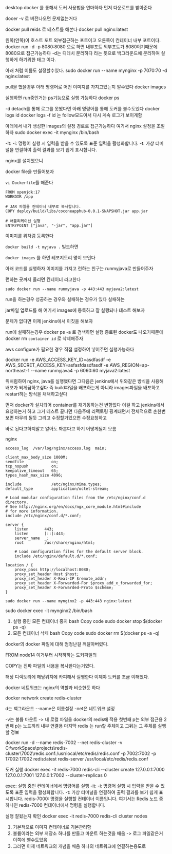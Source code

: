desktop docker 를 통해서 도커 사용법을 연마하자
먼저 다운로드를 받아준다

docer -v 로 버전나오면 문제없는거다

docker pull reids 로 테스트를 해본다
docker pull nginx:latest

왼쪽(안쪽)이 호스트 포트 외부접근하는 포트이고 오른쪽이 컨테이너 내부 포트이다.
docker run -d -p 8080:8080 으로 하면 내부포트 외부포트가 8080이기때문에 8080으로 접근가능하다 -d는 디테치 분리하다 라는 뜻으로 백그라운드에 분리하여 실행하게 하기위한 태그 이다.

아래 처럼 이름도 설정할수있다.
sudo docker run --name mynginx -p 7070:70 -d nginx:latest

pull을 했을경우 아래 명령어로 어떤 이미지를 가지고있는지 알수있다
docker images

실행하면 run중인거는 ps기능으로 실행 가능하다
docker ps

-d detach를 통해 로그를 못봤다면 아래 명령어를 통해 도커를 볼수도있다
docker logs id
docker logs -f id 는 follow모드여서 다시 계속 로그가 보이게함

아래에서 내가 생성한 images의 설정 경로로 접근가능하다 여기서 nginx 설정을 조절하자
sudo docker exec -it mynginx /bin/bash

-it:
-i: 명령어 실행 시 입력을 받을 수 있도록 표준 입력을 활성화합니다.
-t: 가상 터미널을 연결하여 출력 결과를 보기 쉽게 표시합니다.

nginx를 설치했으니

docker file을 만들어보자

`vi Dockerfile`를 해준다

```docker
FROM openjdk:17
WORKDIR /app

# JAR 파일을 컨테이너 내부로 복사합니다.
COPY deploy/build/libs/coconeapphub-0.0.1-SNAPSHOT.jar app.jar

# 애플리케이션 실행
ENTRYPOINT ["java", "-jar", "app.jar"]

```

이미지를 위처럼 등록한다

`docker build -t myjava .`
빌드하면

`docker images` 를 하면 레포지토리 명이 보인다

아래 코드를 실행하자 이미지를 가지고 런하는 친구는 runmyjava로 만들어주자

런하는 곳까지 올리면 컨테이너 라고한다

`sudo docker run --name runmyjava -p 443:443 myjava2:latest`

run을 하는경우 성공하는 경우와 실패하는 경우가 있다 실패하는

jar파일 업로드를 해 여기서 images에 등록하고 잘 실행되나 테스트 해보자

문제가 없다면 이제 jenkins에서 이짓을 해보자

run에 실패하는경우
docker ps -a 로 검색하면 실행 종료된 docker도 나오기때문에 docker rm `container id` 로 삭제해주자

aws configure가 필요한 경우 직접 설정하여 넣어주면 실행가능하다

docker run -e AWS_ACCESS_KEY_ID=asdfasdf -e AWS_SECRET_ACCESS_KEY=asfasfdasdfasdf -e AWS_REGION=ap-northeast-1 --name runmyjava4 -p 6060:60 myjava2:latest

위처럼하여 nginx, java를 실행했다면 그다음은 jenkins에서 위와같은 방식을 사용해 배포가 되게끔하고싶다
즉 build파일을 배포하는게 아니라 images파일을 배포하고 restart하는 방식을 채택하고싶다

먼저 docker가 설치되어 container를 재기동하는건 변함없다 이걸 하고 jenkins에서 요청하는거 하고 그거 테스트 끝나면 다음주에 리펙토링 핑계대면서 전체적으로 손한번 보면 마무리 될듯
그리고 수정할거있으면 수정요청하고

바로 된다고하지말고 알아도 봐본다고 하기
어떻게될지 모름

nginx

    access_log  /var/log/nginx/access.log  main;

    client_max_body_size 1000M;
    sendfile            on;
    tcp_nopush          on;
    keepalive_timeout   65;
    types_hash_max_size 4096;

    include             /etc/nginx/mime.types;
    default_type        application/octet-stream;

    # Load modular configuration files from the /etc/nginx/conf.d directory.
    # See http://nginx.org/en/docs/ngx_core_module.html#include
    # for more information.
    include /etc/nginx/conf.d/*.conf;

    server {
        listen       443;
        listen       [::]:443;
        server_name  _;
        root         /usr/share/nginx/html;

        # Load configuration files for the default server block.
        include /etc/nginx/default.d/*.conf;

    location / {
        proxy_pass http://localhost:8080;
        proxy_set_header Host $host;
        proxy_set_header X-Real-IP $remote_addr;
        proxy_set_header X-Forwarded-For $proxy_add_x_forwarded_for;
        proxy_set_header X-Forwarded-Proto $scheme;
    }

`sudo docker run --name mynginx2 -p 443:443 nginx:latest`

sudo docker exec -it mynginx2 /bin/bash

1. 실행 중인 모든 컨테이너 중지
   bash
   Copy code
   sudo docker stop $(docker ps -q)
2. 모든 컨테이너 삭제
   bash
   Copy code
   sudo docker rm $(docker ps -a -q)

docker의 docker 파일에 대해 엄청난걸 깨달아버렸다.

FROM node14
이거부터 시작하하는 도커파일의

COPY는 진짜 파일의 내용을 복사한다는거였다.

해당 디렉토리에 해당위치에 카피해서 실행한다 이제야 도커를 조금 이해했다.

docker 네트워크는 nginx의 역할과 비슷한듯 하다

docker network create redis-cluster

d는 백그라운드 --name은 이름설정 -net은 네트워크 설정

-v는 볼륨 마운트 -> 내 로컬 파일을 docker의 redis에 적용
첫번째 p는 외부 접근용 2번째 p는 노드끼리 내부 연결용
마지막 redis 는 run할 주체이고 그뒤는 그 주체를 실행할 정보

docker run -d --name redis-7002 --net redis-cluster -v C:\workSpace\projects\redis-cluster\7002\redis.conf:/usr/local/etc/redis/redis.conf -p 7002:7002 -p 17002:17002 redis:latest redis-server /usr/local/etc/redis/redis.conf

도커 실행
docker exec -it redis-7000 redis-cli --cluster create 127.0.0.1:7000 127.0.0.1:7001 127.0.0.1:7002 --cluster-replicas 0

exec: 실행 중인 컨테이너에서 명령어를 실행
-it:
-i: 명령어 실행 시 입력을 받을 수 있도록 표준 입력을 활성화합니다.
-t: 가상 터미널을 연결하여 출력 결과를 보기 쉽게 표시합니다.
redis-7000: 명령을 실행할 컨테이너 이름입니다. 여기서는 Redis 노드 중 하나인 redis-7000 컨테이너에서 명령을 실행합니다.

실행 잘됬는지 확인
docker exec -it redis-7000 redis-cli cluster nodes


1. 기본적으로 이미지 컨테이너로 기본관리함
2. 볼륨이라는 외부 저장소 하나를 만들고 마운트 하는것을 배움 -> 로그 파일같은거 이쪽에 뺄수도있음
3. 그러면 이제 네트워크의 개념을 배움 하나의 네트워크에 연결하는용도로

